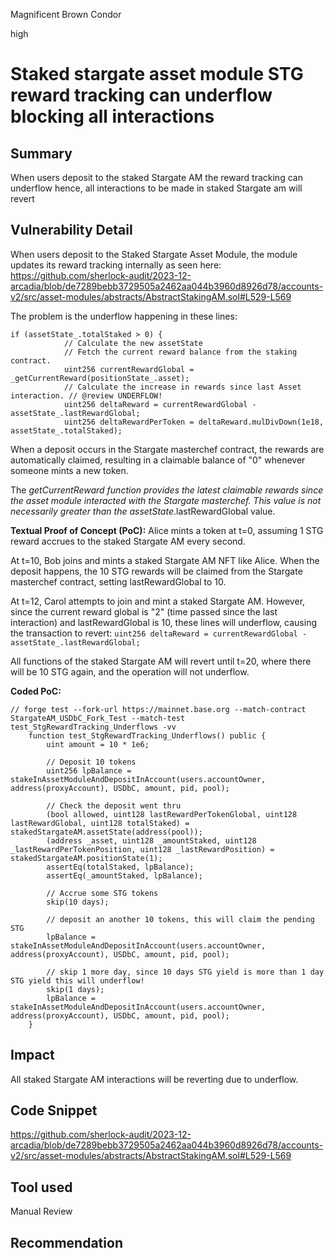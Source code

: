 Magnificent Brown Condor

high

# Staked stargate asset module STG reward tracking can underflow blocking all interactions

## Summary
When users deposit to the staked Stargate AM the reward tracking can underflow hence, all interactions to be made in staked Stargate am will revert
## Vulnerability Detail
When users deposit to the Staked Stargate Asset Module, the module updates its reward tracking internally as seen here:
https://github.com/sherlock-audit/2023-12-arcadia/blob/de7289bebb3729505a2462aa044b3960d8926d78/accounts-v2/src/asset-modules/abstracts/AbstractStakingAM.sol#L529-L569

The problem is the underflow happening in these lines:
```solidity
if (assetState_.totalStaked > 0) {
            // Calculate the new assetState
            // Fetch the current reward balance from the staking contract.
            uint256 currentRewardGlobal = _getCurrentReward(positionState_.asset);
            // Calculate the increase in rewards since last Asset interaction. // @review UNDERFLOW!
            uint256 deltaReward = currentRewardGlobal - assetState_.lastRewardGlobal;
            uint256 deltaRewardPerToken = deltaReward.mulDivDown(1e18, assetState_.totalStaked);
```

When a deposit occurs in the Stargate masterchef contract, the rewards are automatically claimed, resulting in a claimable balance of "0" whenever someone mints a new token.

The _getCurrentReward function provides the latest claimable rewards since the asset module interacted with the Stargate masterchef. This value is not necessarily greater than the assetState_.lastRewardGlobal value.

**Textual Proof of Concept (PoC):**
Alice mints a token at t=0, assuming 1 STG reward accrues to the staked Stargate AM every second.

At t=10, Bob joins and mints a staked Stargate AM NFT like Alice. When the deposit happens, the 10 STG rewards will be claimed from the Stargate masterchef contract, setting lastRewardGlobal to 10.

At t=12, Carol attempts to join and mint a staked Stargate AM. However, since the current reward global is "2" (time passed since the last interaction) and lastRewardGlobal is 10, these lines will underflow, causing the transaction to revert:
`uint256 deltaReward = currentRewardGlobal - assetState_.lastRewardGlobal;`

All functions of the staked Stargate AM will revert until t=20, where there will be 10 STG again, and the operation will not underflow.

**Coded PoC:**
```solidity
// forge test --fork-url https://mainnet.base.org --match-contract StargateAM_USDbC_Fork_Test --match-test test_StgRewardTracking_Underflows -vv 
    function test_StgRewardTracking_Underflows() public {
        uint amount = 10 * 1e6;

        // Deposit 10 tokens
        uint256 lpBalance = stakeInAssetModuleAndDepositInAccount(users.accountOwner, address(proxyAccount), USDbC, amount, pid, pool);

        // Check the deposit went thru
        (bool allowed, uint128 lastRewardPerTokenGlobal, uint128 lastRewardGlobal, uint128 totalStaked) = stakedStargateAM.assetState(address(pool));
        (address _asset, uint128 _amountStaked, uint128 _lastRewardPerTokenPosition, uint128 _lastRewardPosition) = stakedStargateAM.positionState(1);
        assertEq(totalStaked, lpBalance);
        assertEq(_amountStaked, lpBalance);
        
        // Accrue some STG tokens
        skip(10 days);

        // deposit an another 10 tokens, this will claim the pending STG
        lpBalance = stakeInAssetModuleAndDepositInAccount(users.accountOwner, address(proxyAccount), USDbC, amount, pid, pool);

        // skip 1 more day, since 10 days STG yield is more than 1 day STG yield this will underflow!
        skip(1 days);
        lpBalance = stakeInAssetModuleAndDepositInAccount(users.accountOwner, address(proxyAccount), USDbC, amount, pid, pool);
    }
```
## Impact
All staked Stargate AM interactions will be reverting due to underflow.
## Code Snippet
https://github.com/sherlock-audit/2023-12-arcadia/blob/de7289bebb3729505a2462aa044b3960d8926d78/accounts-v2/src/asset-modules/abstracts/AbstractStakingAM.sol#L529-L569

## Tool used

Manual Review

## Recommendation
